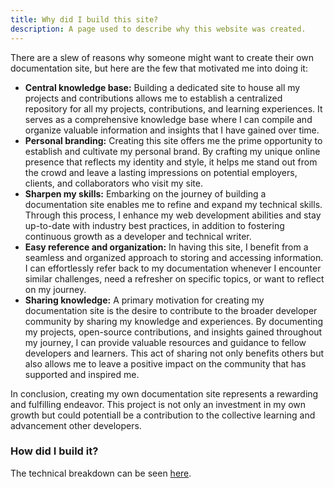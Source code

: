 ```yaml
---
title: Why did I build this site?
description: A page used to describe why this website was created.
---
```


There are a slew of reasons why someone might want to create their own documentation site, but here are the few that motivated me into doing it:

* **Central knowledge base:** Building a dedicated site to house all my projects and contributions allows me to establish a centralized repository for all my projects, contributions, and learning experiences. It serves as a comprehensive knowledge base where I can compile and organize valuable information and insights that I have gained over time.
* **Personal branding:** Creating this site offers me the prime opportunity to establish and cultivate my personal brand. By crafting my unique online presence that reflects my identity and style, it helps me stand out from the crowd and leave a lasting impressions on potential employers, clients, and collaborators who visit my site.
* **Sharpen my skills:** Embarking on the journey of building a documentation site enables me to refine and expand my technical skills. Through this process, I enhance my web development abilities and stay up-to-date with industry best practices, in addition to fostering continuous growth as a developer and technical writer.
* **Easy reference and organization:** In having this site,  I benefit from a seamless and organized approach to storing and accessing information. I can effortlessly refer back to my documentation whenever I encounter similar challenges, need a refresher on specific topics, or want to reflect on my journey.
* **Sharing knowledge:** A primary motivation for creating my documentation site is the desire to contribute to the broader developer community by sharing my knowledge and experiences. By documenting my projects, open-source contributions, and insights gained throughout my journey, I can provide valuable resources and guidance to fellow developers and learners. This act of sharing not only benefits others but also allows me to leave a positive impact on the community that has supported and inspired me.

In conclusion, creating my own documentation site represents a rewarding and fulfilling endeavor. This project is not only an investment in my own growth but could potentiall be a contribution to the collective learning and advancement other developers.

### How did I build it?

The technical breakdown can be seen [here](/frontend/docs/).
